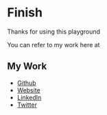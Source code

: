# Finish

Thanks for using this playground

You can refer to my work here at

## My Work

- [Github](https://github.com/AbhijithGanesh)
- [Website](https://abhijithganesh.com)
- [LinkedIn](https://linkedin.com/in/AbhijithGanesh14)
- [Twitter](https://twitter.com/@GaneshAbhijith)
